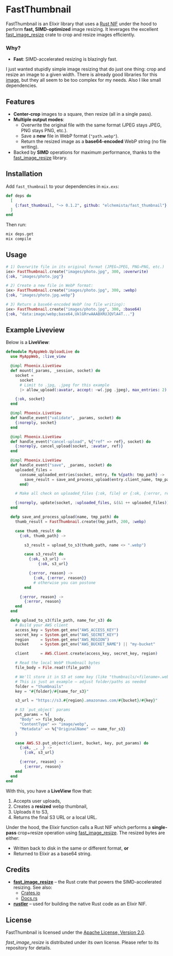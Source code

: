 # FastThumbnail

FastThumbnail is an Elixir library that uses a [Rust NIF](https://hexdocs.pm/rustler) under the hood to perform **fast, SIMD-optimized** image resizing. It leverages the excellent [fast_image_resize](https://github.com/Cykooz/fast_image_resize) crate to crop and resize images efficiently.

### Why?

- **Fast**: SIMD-accelerated resizing is blazingly fast.

I just wanted stupidly simple image resizing that do just one thing: crop and resize an image to a given width.
There is already good libraries for this [image](https://github.com/elixir-image/image), but they all seem to be too complex for my needs. Also I like small dependencies.

## Features

- **Center-crop** images to a square, then resize (all in a single pass).
- **Multiple output modes**:  
  - Overwrite the original file with the same format (JPEG stays JPEG, PNG stays PNG, etc.).  
  - Save a **new** file in WebP format (`"path.webp"`).  
  - Return the resized image as a **base64-encoded** WebP string (no file writing).
- Backed by **SIMD** operations for maximum performance, thanks to the [fast_image_resize](https://github.com/Cykooz/fast_image_resize) library.

## Installation

Add `fast_thumbnail` to your dependencies in `mix.exs`:

```elixir
def deps do
  [
    {:fast_thumbnail, "~> 0.1.2", github: "elchemista/fast_thumbnail"}
  ]
end
```

Then run:

```bash
mix deps.get
mix compile
```

## Usage

```elixir
# 1) Overwrite file in its original format (JPEG→JPEG, PNG→PNG, etc.)
iex> FastThumbnail.create("images/photo.jpg", 300, :overwrite)
{:ok, "images/photo.jpg"}

# 2) Create a new file in WebP format:
iex> FastThumbnail.create("images/photo.jpg", 300, :webp)
{:ok, "images/photo.jpg.webp"}

# 3) Return a base64-encoded WebP (no file writing):
iex> FastThumbnail.create("images/photo.jpg", 300, :base64)
{:ok, "data:image/webp;base64,UklGRrwAAABXRUJQVlA4T..."}

```

## Example Liveview

Below is a **LiveView**:

```elixir
defmodule MyAppWeb.UploadLive do
  use MyAppWeb, :live_view

  @impl Phoenix.LiveView
  def mount(_params, _session, socket) do
    socket =
      socket
      # Limit to .jpg, .jpeg for this example
      |> allow_upload(:avatar, accept: ~w(.jpg .jpeg), max_entries: 2)

    {:ok, socket}
  end

  @impl Phoenix.LiveView
  def handle_event("validate", _params, socket) do
    {:noreply, socket}
  end

  @impl Phoenix.LiveView
  def handle_event("cancel-upload", %{"ref" => ref}, socket) do
    {:noreply, cancel_upload(socket, :avatar, ref)}
  end

  @impl Phoenix.LiveView
  def handle_event("save", _params, socket) do
    uploaded_files =
      consume_uploaded_entries(socket, entry, fn %{path: tmp_path} ->
        save_result = save_and_process_upload(entry.client_name, tmp_path)
      end)

    # Make all check on uploaded_files {:ok, file} or {:ok, {:error, reason}}

    {:noreply, update(socket, :uploaded_files, &(&1 ++ uploaded_files))}
  end

  defp save_and_process_upload(name, tmp_path) do
    thumb_result = FastThumbnail.create(tmp_path, 200, :webp)

    case thumb_result do
      {:ok, thumb_path} ->

        s3_result = upload_to_s3(thumb_path, name <> ".webp")

        case s3_result do
          {:ok, s3_url} ->
              {:ok, s3_url}

          {:error, reason} ->
            {:ok, {:error, reason}}
            # otherwise you can postone
        end

      {:error, reason} ->
        {:error, reason}
    end
  end

  defp upload_to_s3(file_path, name_for_s3) do
    # Build your AWS client
    access_key = System.get_env("AWS_ACCESS_KEY")
    secret_key = System.get_env("AWS_SECRET_KEY")
    region     = System.get_env("AWS_REGION")
    bucket     = System.get_env("AWS_BUCKET_NAME") || "my-bucket"

    client     = AWS.Client.create(access_key, secret_key, region)

    # Read the local WebP thumbnail bytes
    file_body = File.read!(file_path)

    # We'll store it in S3 at some key (like "thumbnails/<filename>.webp")
    # This is just an example – adjust folder/paths as needed
    folder = "thumbnails"
    key = "#{folder}/#{name_for_s3}"

    s3_url = "https://s3.#{region}.amazonaws.com/#{bucket}/#{key}"

    # S3 `put_object` params
    put_params = %{
      "Body" => file_body,
      "ContentType" => "image/webp",
      "Metadata" => %{"OriginalName" => name_for_s3}
    }

    case AWS.S3.put_object(client, bucket, key, put_params) do
      {:ok, _, _} ->
        {:ok, s3_url}

      {:error, reason} ->
        {:error, reason}
    end
  end
end
```

With this, you have a **LiveView** flow that:

1. Accepts user uploads,  
2. Creates a **resized** webp thumbnail,  
3. Uploads it to S3,  
4. Returns the final S3 URL or a local URL.

Under the hood, the Elixir function calls a Rust NIF which performs a **single-pass** crop+resize operation using [fast_image_resize](https://crates.io/crates/fast_image_resize). The resized bytes are either:

- Written back to disk in the same or different format, **or**
- Returned to Elixir as a base64 string.

## Credits

- **[fast_image_resize](https://github.com/Cykooz/fast_image_resize)** – the Rust crate that powers the SIMD-accelerated resizing. See also:
  - [Crates.io](https://crates.io/crates/fast_image_resize)
  - [Docs.rs](https://docs.rs/fast_image_resize)
- **[rustler](https://github.com/rusterlium/rustler)** – used for building the native Rust code as an Elixir NIF.

## License

FastThumbnail is licensed under the [Apache License, Version 2.0](LICENSE).

*fast_image_resize* is distributed under its own license. Please refer to its repository for details.